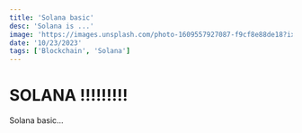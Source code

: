 ```yaml
---
title: 'Solana basic'
desc: 'Solana is ...'
image: 'https://images.unsplash.com/photo-1609557927087-f9cf8e88de18?ixlib=rb-4.0.3&ixid=MnwxMjA3fDB8MHxwaG90by1wYWdlfHx8fGVufDB8fHx8&auto=format&fit=crop&w=1740&q=80'
date: '10/23/2023'
tags: ['Blockchain', 'Solana']
---
```


# SOLANA !!!!!!!!!

Solana basic...
